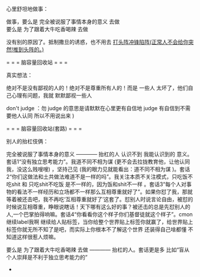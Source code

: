 
心里舒坦地做事：

做事，要么是 完全被说服了事情本身的意义 去做 <br>
要么是 为了跟着大牛吃香喝辣 去做

没有别的原因了。抵制撒旦的诱惑，也不用去 [打头阵冲锋陷阵(正常人不会给你突然!推到头阵的。)](https://www.v2ex.com/notes/28066#忌口_老是脱缰野马的感觉-手突然握着了个新机器-自己打头阵呢)

= = = 脑容量回收站 = = =

真实想法：

绝对不是没有鄙视的人的！绝对不是尊重所有人的！而是 一些人 太坏了，他们自己心理有问题，我就 默默鄙视一些人

don't judge ：勿 judge 的意思是请默默在心里更有自信地 judge 有自信到不需要他人认同 所以不用说出来 )

= = = 脑容量回收站(套路) = = =

别人的抬杠伎俩：

完全被说服了事情本身的意义 ———— 抬杠的人 认识不到 我能认识到的 意义。套话1“没有独立思考能力”。我道不同不相为谋 (更不会去拉拢教育他，让他认同我，没这么贱嗖嗖) ，坚持己见 (我的眼力见就能看出：道不同不相为谋 )。套话2“你们这做法和土共做法难道不是一样的吗”。我关注本质不关注模式，只吃饭不吃shit 和 只吃shit不吃饭 是不一样的，因为饭和shit不一样 。套话3“每个人对事物的看法不一样经历和立场都不一样那么互相尊重就好了”。如果你怼了我，那就等着被还击吧，我不再吃‘互相尊重就好了’这套了。怼别人时说言论自由，被怼的时候说互相尊重，睁眼说瞎话！天下哪有这么好的事？被还击的总是先怼别人的人,一个巴掌拍得响嘛。套话4“你看看你这个样子你们基督徒就这个样子”。cmon继续label我啊 继续给人贴标签，当你给整个世界贴上标签你就赢了，给世界贴上标签你就无所不知了是吧，而实际上你根本不了解这个世界 还装得自己啥都懂 不知道这样很惹人烦嘛。<br>

要么是 为了跟着大牛吃香喝辣 去做 ———— 抬杠的人。套话更是多 比如“盲从 个人崇拜是不利于独立思考能力的”



-
